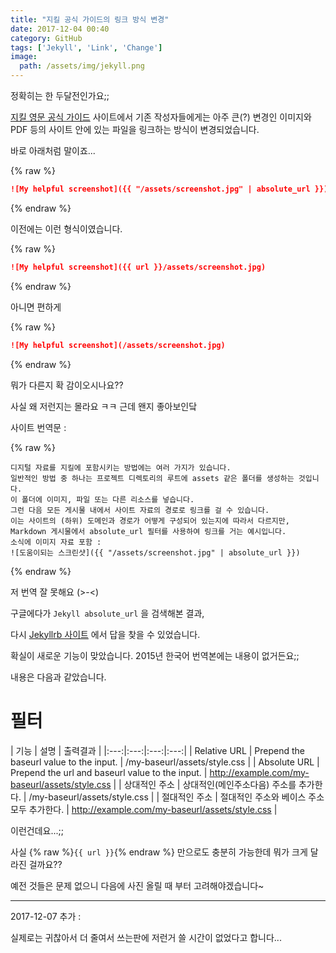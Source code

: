 ```yaml
---
title: "지킬 공식 가이드의 링크 방식 변경"
date: 2017-12-04 00:40
category: GitHub
tags: ['Jekyll', 'Link', 'Change']
image:
  path: /assets/img/jekyll.png
---
```


정확히는 한 두달전인가요;;

[지킬 영문 공식 가이드](https://jekyllrb.com/) 사이트에서 기존 작성자들에게는 아주 큰(?) 변경인 이미지와 PDF 등의 사이트 안에 있는 파일을 링크하는 방식이 변경되었습니다.

바로 아래처럼 말이죠...

{% raw %}
```markdown
![My helpful screenshot]({{ "/assets/screenshot.jpg" | absolute_url }})
```
{% endraw %}

이전에는 이런 형식이였습니다.

{% raw %}
```markdown
![My helpful screenshot]({{ url }}/assets/screenshot.jpg)
```
{% endraw %}

아니면 편하게

{% raw %}
```markdown
![My helpful screenshot](/assets/screenshot.jpg)
```
{% endraw %}

뭐가 다른지 확 감이오시나요??

사실 왜 저런지는 몰라요 ㅋㅋ 근데 왠지 좋아보인닼

사이트 번역문 :

{% raw %}
```text
디지털 자료를 지킬에 포함시키는 방법에는 여러 가지가 있습니다.
일반적인 방법 중 하나는 프로젝트 디렉토리의 루트에 assets 같은 폴더를 생성하는 것입니다.
이 폴더에 이미지, 파일 또는 다른 리소스를 넣습니다.
그런 다음 모든 게시물 내에서 사이트 자료의 경로로 링크를 걸 수 있습니다.
이는 사이트의 (하위) 도메인과 경로가 어떻게 구성되어 있는지에 따라서 다르지만,
Markdown 게시물에서 absolute_url 필터를 사용하여 링크를 거는 예시입니다.
소식에 이미지 자료 포함 :
![도움이되는 스크린샷]({{ "/assets/screenshot.jpg" | absolute_url }})
```
{% endraw %}

저 번역 잘 못해요 (>-<)

구글에다가 `Jekyll absolute_url` 을 검색해본 결과,

다시 [Jekyllrb 사이트](https://jekyllrb.com/docs/templates/) 에서 답을 찾을 수 있었습니다.

확실이 새로운 기능이 맞았습니다. 2015년 한국어 번역본에는 내용이 없거든요;;

내용은 다음과 같았습니다.

# 필터

| 기능 | 설명 | 출력결과 |
|:---:|:---:|:---:|:---:|
| Relative URL | Prepend the baseurl value to the input. | /my-baseurl/assets/style.css |
| Absolute URL | Prepend the url and baseurl value to the input. | http://example.com/my-baseurl/assets/style.css |
| 상대적인 주소 | 상대적인(메인주소다음) 주소를 추가한다. | /my-baseurl/assets/style.css |
| 절대적인 주소 | 절대적인 주소와 베이스 주소 모두 추가한다. | http://example.com/my-baseurl/assets/style.css |

이런건데요...;;

사실 {% raw %}`{{ url }}`{% endraw %} 만으로도 충분히 가능한데 뭐가 크게 달라진 걸까요??

예전 것들은 문제 없으니 다음에 사진 올릴 때 부터 고려해야겠습니다~

---

2017-12-07 추가 :

실제로는 귀찮아서 더 줄여서 쓰는판에 저런거 쓸 시간이 없었다고 합니다...
